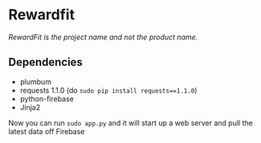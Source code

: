 
# Rewardfit

*RewardFit is the project name and not the product name.*

## Dependencies

+ plumbum
+ requests 1.1.0 (do ```sudo pip install requests==1.1.0```)
+ python-firebase
+ Jinja2

Now you can run ```sudo app.py``` and it will start up a web server and pull the latest data off Firebase
